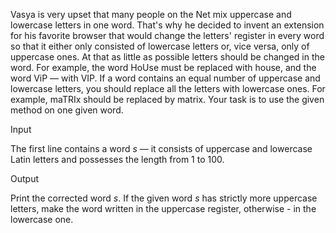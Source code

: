 

Vasya is very upset that many people on the Net mix uppercase and lowercase letters in one word. That's why he decided to invent an extension for his favorite browser that would change the letters' register in every word so that it either only consisted of lowercase letters or, vice versa, only of uppercase ones. At that as little as possible letters should be changed in the word. For example, the word HoUse must be replaced with house, and the word ViP — with VIP. If a word contains an equal number of uppercase and lowercase letters, you should replace all the letters with lowercase ones. For example, maTRIx should be replaced by matrix. Your task is to use the given method on one given word.

Input

The first line contains a word _s_ — it consists of uppercase and lowercase Latin letters and possesses the length from 1 to 100.

Output

Print the corrected word _s_. If the given word _s_ has strictly more uppercase letters, make the word written in the uppercase register, otherwise - in the lowercase one.